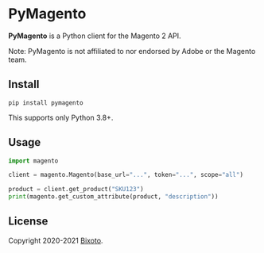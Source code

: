 # PyMagento

**PyMagento** is a Python client for the Magento 2 API.

Note: PyMagento is not affiliated to nor endorsed by Adobe or the Magento team.

## Install

    pip install pymagento

This supports only Python 3.8+.

## Usage

```python
import magento

client = magento.Magento(base_url="...", token="...", scope="all")

product = client.get_product("SKU123")
print(magento.get_custom_attribute(product, "description"))
```

## License

Copyright 2020-2021 [Bixoto](https://bixoto.com/).
